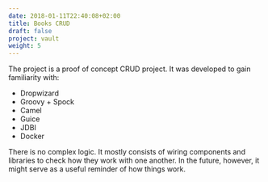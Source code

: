 ```yaml
---
date: 2018-01-11T22:40:08+02:00
title: Books CRUD 
draft: false
project: vault
weight: 5
---
```

The project is a proof of concept CRUD project. It was developed to gain familiarity with:

- Dropwizard
- Groovy + Spock
- Camel
- Guice
- JDBI
- Docker

There is no complex logic. It mostly consists of wiring components and libraries to check
how they work with one another. In the future, however, it might serve as a useful reminder
of how things work.
